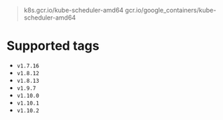 > k8s.gcr.io/kube-scheduler-amd64
> gcr.io/google_containers/kube-scheduler-amd64

# Supported tags
- `v1.7.16`
- `v1.8.12`
- `v1.8.13`
- `v1.9.7`
- `v1.10.0`
- `v1.10.1`
- `v1.10.2`